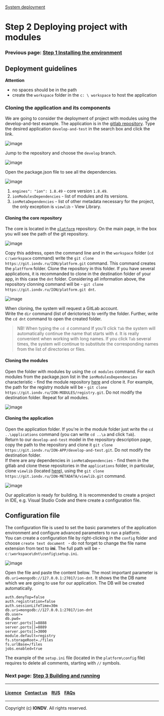 [System deployment](/docs/en/1_system_deployment/)  
# Step 2 Deploying project with modules
### Previous page: [Step 1 Installing the environment](docs/en/1_system_deployment/step1_installing_environment.md)  
## Deployment guidelines
**Attention**
* no spaces should be in the path
* create the `workspace` folder in the `c: \ workspace` to host the application

### Cloning the application and its components
We are going to consider the deployment of project with modules using the develop-and-test example. The application is in the [gitlab repository](https://git.iondv.ru/dashboard/activity). Type the desired application `develop-and-test` in the search box and click the link.  

![image](/uploads/1b9bf52d24eaf8100cb254adeaebf152/image.png)

Jump to the repository and choose the `develop` branch.

![image](/uploads/c86b66e40ce30345a16b21802db5b00a/image.png)

Open the package.json file to see all the dependencies.

![image](/uploads/d260a01594567e6f03b89f77f6089f65/image.png)  

1. `engines": "ion": 1.8.49` - core version `1.8.49`.
2. `ionModulesDependencies` - list of modules and its versions. 
3. `ionMetaDependencies` - list of other metadata necessary for the project, the only exception is `viewlib` -  View Library.

#### Cloning the core repository  
The core is located in the [`platform`](https://git.iondv.ru/ION/platform) repository. On the main page, in the box you will see the path of the git repository.  

![image](/uploads/f1f838515b040d2a51b933381b320bc1/image.png)

Copy this address, open the command line and in the `workspace` folder (`cd c:\workspace` command) write the `git clone https://git.iondv.ru/ION/platform.git` command. This command creates the `platfform` folder. Сlone the repository in this folder. If you have several applications, it is recommanded to clone in the destination folder of your app, in this case the `dnt` folder. Considering all information above, the repository clonning command will be - `git clone https://git.iondv.ru/ION/platform.git dnt`.


![image](/uploads/d98115b31f107d56f2e6252cec7792f4/image.png)

When cloning, the system will request a GitLab account.  
Write the `dir` command (list of derictories) to verify the folder. Further, write the `cd dnt` command to open the created folder.

> NB! When typing the `cd d` command If you'll click `Tab` the system  will automatically continue the name that starts with `d`. It is really convenient when working with long names. If you click `Tab` several times, the system will continue to substitute the corresponding names from the list of directories or files.

#### Cloning the modules
Open the folder with modules by using the `cd modules` command. For each modules from the package.json list in the `ionModulesDependencies` characteristic - find the module repository [here](https://git.iondv.ru/ION-MODULES) and clone it. For example, the path for the registry module will be - `git clone https://git.iondv.ru/ION-MODULES/registry.git`. Do not modify the destination folder. Repeat for all modules. 

![image](/uploads/ad26180dc09ba123b5595ce04d853492/image.png)

#### Cloning the application
Open the application folder. If you're in the module folder just write the `cd ..\applications` command (you can write `cd ..\a` and click `Tab`).  
Return to our `develop-and-test` model in the repository description page, copy the path to the repository and clone it `git clone https://git.iondv.ru/ION-APP/develop-and-test.git`. Do not modify the destination folder.  
If there are any dependencies in `ionMetaDependencies` - find them in the gitlab and clone these repositories in the `applications` folder, in particular, clone `viewlib` (located [here](https://git.iondv.ru/ION-METADATA/viewlib)), using the `git clone https://git.iondv.ru/ION-METADATA/viewlib.git` command.

![image](/uploads/7f01a3c9ff89d8f4d7b5b162194e5a03/image.png)

Our application is ready for building. It is recommended to create a project in IDE, e.g. Visual Studio Code and there create a configuration file.  


## Configuration file
The configuration file is used to set the basic parameters of the application environment and configure advanced parameters to run a platform.  
You can create a configuration file by right-clicking in the `config` folder and choose `create text document ` - do not forget to change the   file name extension from text to **ini**. The full path will be - `c:\workspace\dnt\config\setup.ini`.  

![image](/uploads/85aceca6619de495c1b6dbfd1edafc40/image.png)

Open the file and paste the content below. The most important parameter is `db.uri=mongodb://127.0.0.1:27017/ion-dnt`. It shows the the DB name which we are going to use for our application. The DB will be created automatically.  

```
auth.denyTop=false
auth.registration=false
auth.sessionLifeTime=30m
db.uri=mongodb://127.0.0.1:27017/ion-dnt
db.user=
db.pwd=
server.ports[]=8888
server.ports[]=8889
server.ports[]=3000
module.default=registry
fs.storageRoot=./files
fs.urlBase=/files
jobs.enabled=true

```
The example of the `setup.ini` file (located in the `platform\config` file) requires to delete all comments, starting with `//` symbols.

### Next page: [Step 3 Building and running](/docs/en/1_system_deployment/step3_building_and_running.md)

--------------------------------------------------------------------------  


 #### [Licence](platform/licence.md)&ensp;  [Contact us](https://iondv.ru/index.html) &ensp;  [RUS](/docs/ru/1_system_deployment/step2_project_with_modules.md)   &ensp; [FAQs](/faqs.md)          



--------------------------------------------------------------------------  

 Copyright (c) **IONDV**. All rights reserved. 
